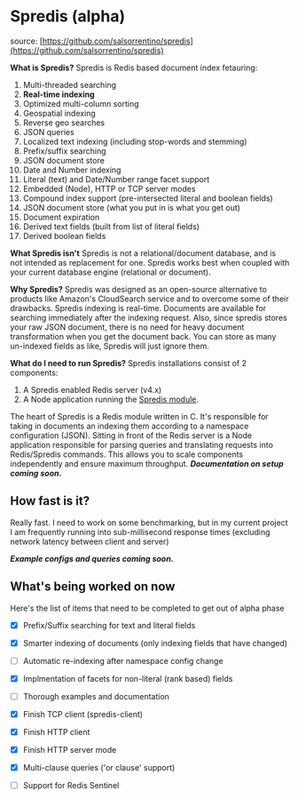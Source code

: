 # Spredis (alpha)
source: [https://github.com/salsorrentino/spredis](https://github.com/salsorrentino/spredis)

**What is Spredis?**
Spredis is Redis based document index fetauring:

 1. Multi-threaded searching
 2. **Real-time indexing**
 3. Optimized multi-column sorting
 4. Geospatial indexing
 5. Reverse geo searches
 6. JSON queries
 7. Localized text indexing (including stop-words and stemming)
 8. Prefix/suffix searching
 9. JSON document store
 10. Date and Number indexing
 11. Literal (text) and Date/Number range facet support
 12. Embedded (Node), HTTP or TCP server modes
 13. Compound index support (pre-intersected literal and boolean fields)
 14. JSON document store (what you put in is what you get out)
 15. Document expiration
 16. Derived text fields (built from list of literal fields)
 17. Derived boolean fields
 
**What Spredis isn't** 
Spredis is not a relational/document database, and is not intended as replacement for one. Spredis works best when coupled with your current database engine (relational or document). 

**Why Spredis?**
Spredis was designed as an open-source alternative to products like Amazon's CloudSearch service and to overcome some of their drawbacks. Spredis indexing is real-time. Documents are available for searching immediately after the indexing request. Also, since spredis stores your raw JSON document, there is no need for heavy document transformation when you get the document back. You can store as many un-indexed fields as like, Spredis will just ignore them. 

**What do I need to run Spredis?** 
Spredis installations consist of 2 components:

 1. A Spredis enabled Redis server (v4.x)
 2. A Node application running the [Spredis module](https://www.npmjs.com/package/spredis).

The heart of Spredis is a Redis module written in C. It's responsible for taking in documents an indexing them according to a namespace configuration (JSON). Sitting in front of the Redis server is a Node application responsible for parsing queries and translating requests into Redis/Spredis commands. This allows you to scale components independently and ensure maximum throughput. ***Documentation on setup coming soon.***

## How fast is it?
Really fast. I need to work on some benchmarking, but in my current project I am frequently running into sub-millisecond response times (excluding network latency between client and server)

***Example configs and queries coming soon.***

## What's being worked on now
Here's the list of items that need to be completed to get out of alpha phase

- [x] Prefix/Suffix searching for text and literal fields
- [x] Smarter indexing of documents (only indexing fields that have changed)
- [ ] Automatic re-indexing after namespace config change
- [x] Implmentation of facets for non-literal (rank based) fields
- [ ] Thorough examples and documentation
- [x] Finish TCP client (spredis-client)
- [x] Finish HTTP client
- [x] Finish HTTP server mode
- [x] Multi-clause queries ('or clause' support)
- [ ] Support for Redis Sentinel


